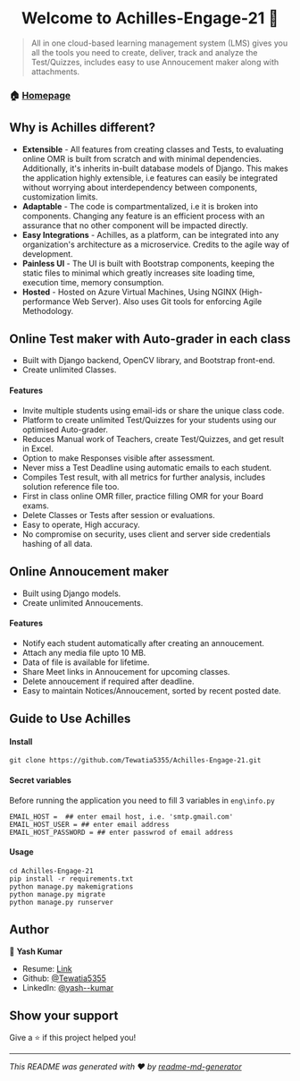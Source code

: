 <h1 align="center">Welcome to Achilles-Engage-21 👋</h1>

> All in one cloud-based learning management system (LMS) gives you all the tools you need to create, deliver, track and analyze the Test/Quizzes, includes easy to use Annoucement maker along with attachments.

### 🏠 [Homepage](https://achilles.cloudns.asia)

## Why is Achilles different?
- **Extensible** - All features from creating classes and Tests, to evaluating online OMR is built from scratch and with minimal dependencies. Additionally, it's inherits in-built database models of Django. This makes the application highly extensible, i.e features can easily be integrated without worrying about interdependency between components, customization limits.
- **Adaptable** - The code is compartmentalized, i.e it is broken into components. Changing any feature is an efficient process with an assurance that no other component will be impacted directly.
- **Easy Integrations** - Achilles, as a platform, can be integrated into any organization's architecture as a microservice. Credits to the agile way of development.
- **Painless UI** - The UI is built with Bootstrap components, keeping the static files to minimal which greatly increases site loading time, execution time, memory consumption.
- **Hosted** - Hosted on Azure Virtual Machines, Using NGINX (High-performance Web Server). Also uses Git tools for enforcing Agile Methodology. 


## Online Test maker with Auto-grader in each class 
- Built with Django backend, OpenCV library, and Bootstrap front-end.
- Create unlimited Classes.

#### Features
- Invite multiple students using email-ids or share the unique class code.
- Platform to create unlimited Test/Quizzes for your students using our optimised Auto-grader.
- Reduces Manual work of Teachers, create Test/Quizzes, and get result in Excel.
- Option to make Responses visible after assessment.
- Never miss a Test Deadline using automatic emails to each student.  
- Compiles Test result, with all metrics for further analysis, includes solution reference file too.
- First in class online OMR filler, practice filling OMR for your Board exams.
- Delete Classes or Tests after session or evaluations.
- Easy to operate, High accuracy.
- No compromise on security, uses client and server side credentials hashing of all data. 


## Online Annoucement maker 
- Built using Django models.
- Create unlimited Annoucements.

#### Features
- Notify each student automatically after creating an annoucement.
- Attach any media file upto 10 MB.
- Data of file is available for lifetime.
- Share Meet links in Annoucement for upcoming classes.
- Delete annoucement if required after deadline.
- Easy to maintain Notices/Annoucement, sorted by recent posted date.


## Guide to Use Achilles
#### Install

```
git clone https://github.com/Tewatia5355/Achilles-Engage-21.git
```

#### Secret variables

Before running the application you need to fill 3 variables in ```eng\info.py``` 
```
EMAIL_HOST =  ## enter email host, i.e. 'smtp.gmail.com'
EMAIL_HOST_USER = ## enter email address
EMAIL_HOST_PASSWORD = ## enter passwrod of email address
```

#### Usage

```
cd Achilles-Engage-21 
pip install -r requirements.txt 
python manage.py makemigrations 
python manage.py migrate
python manage.py runserver
```

## Author

👤 **Yash Kumar**

* Resume: [Link](https://bit.ly/ResumeYashKumar)
* Github: [@Tewatia5355](https://github.com/Tewatia5355)
* LinkedIn: [@yash--kumar](https://linkedin.com/in/yash--kumar)

## Show your support

Give a ⭐️ if this project helped you!

***
_This README was generated with ❤️ by [readme-md-generator](https://github.com/kefranabg/readme-md-generator)_
